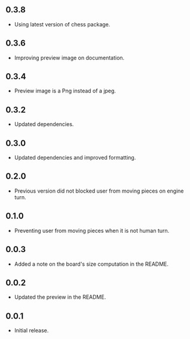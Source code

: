 ## 0.3.8

* Using latest version of chess package.

## 0.3.6

* Improving preview image on documentation.

## 0.3.4

* Preview image is a Png instead of a jpeg.

## 0.3.2

* Updated dependencies.

## 0.3.0

* Updated dependencies and improved formatting.

## 0.2.0

* Previous version did not blocked user from moving pieces on engine turn.

## 0.1.0

* Preventing user from moving pieces when it is not human turn.

## 0.0.3

* Added a note on the board's size computation in the README.

## 0.0.2

* Updated the preview in the README.

## 0.0.1

* Initial release.
